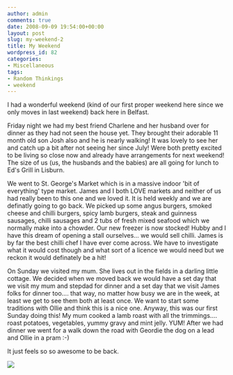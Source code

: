 ```yaml
---
author: admin
comments: true
date: 2008-09-09 19:54:00+00:00
layout: post
slug: my-weekend-2
title: My Weekend
wordpress_id: 82
categories:
- Miscellaneous
tags:
- Random Thinkings
- weekend
---
```


I had a wonderful weekend (kind of our first proper weekend here since we only moves in last weekend) back here in Belfast.  
  
Friday night we had my best friend Charlene and her husband over for dinner as they had not seen the house yet. They brought their adorable 11 month old son Josh also and he is nearly walking! It was lovely to see her and catch up a bit after not seeing her since July! Were both pretty excited to be living so close now and already have arrangements for next weekend! The size of us (us, the husbands and the babies) are all going for lunch to Ed's Grill in Lisburn.  
  
We went to St. George's Market which is in a massive indoor 'bit of everything' type market. James and I both LOVE markets and neither of us had really been to this one and we loved it. It is held weekly and we are definatly going to go back. We picked up some angus burgers, smoked cheese and chilli burgers, spicy lamb burgers, steak and guinness sausages, chilli sausages and 2 tubs of fresh mixed seafood which we normally make into a chowder. Our new freezer is now stocked! Hubby and I have this dream of opening a stall ourselves... we would sell chilli. James is by far the best chilli chef I have ever come across. We have to investigate what it would cost though and what sort of a licence we would need but we reckon it would definately be a hit!  
  
On Sunday we visited my mum. She lives out in the fields in a darling little cottage. We decided when we moved back we would have a set day that we visit my mum and stepdad for dinner and a set day that we visit James folks for dinner too.... that way, no matter how busy we are in the week, at least we get to see them both at least once. We want to start some traditions with Ollie and think this is a nice one. Anyway, this was our first Sunday doing this! My mum cooked a lamb roast with all the trimmings.... roast potatoes, vegetables, yummy gravy and mint jelly. YUM! After we had dinner we went for a walk down the road with Geordie the dog on a lead and Ollie in a pram :-)  


  


It just feels so so awesome to be back.

![](https://blogger.googleusercontent.com/tracker/251139911615938991-1024276202087457047?l=www.outmumbered.com)
